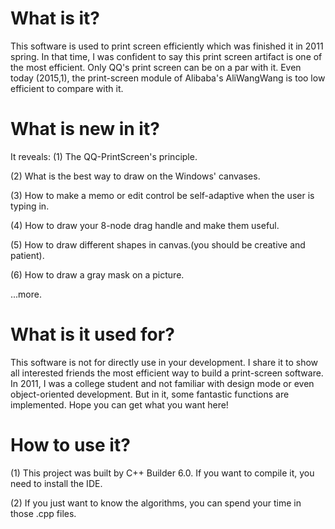 # What is it?

This software is used to print screen efficiently which was finished it in 2011 spring. In that time, I was confident to say this print screen artifact is one of the most efficient. Only QQ's print screen can be on a par with it. Even today (2015,1), the print-screen module of Alibaba's AliWangWang is too low efficient to compare with it.


# What is new in it? 

It reveals:
(1) The QQ-PrintScreen's principle.

(2) What is the best way to draw on the Windows' canvases.

(3) How to make a memo or edit control be self-adaptive when the user is typing in.

(4) How to draw your 8-node drag handle and make them useful.

(5) How to draw different shapes in canvas.(you should be creative and patient).

(6) How to draw a gray mask on a picture.

...more.

# What is it used for?

This software is not for directly use in your development. I share it to show all interested friends the most efficient way to build a print-screen software. In 2011, I was a college student and not familiar with design mode or even object-oriented development. But in it, some fantastic functions are implemented. Hope you can get what you want here!


# How to use it?

(1) This project was built by C++ Builder 6.0. If you want to compile it, you need to install the IDE. 

(2) If you just want to know the algorithms, you can spend your time in those .cpp files.
